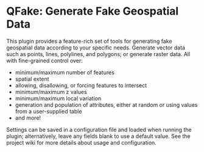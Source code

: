 # QFake: Generate Fake Geospatial Data
This plugin provides a feature-rich set of tools for generating fake geospatial data according to your specific needs.
Generate vector data such as points, lines, polylines, and polygons; or generate raster data. All with fine-grained
control over:

- minimum/maximum number of features
- spatial extent
- allowing, disallowing, or forcing features to intersect
- minimum/maximum z values
- minimum/maximum local variation
- generation and population of attributes, either at random or using values from a user-supplied table
- and more!

Settings can be saved in a configuration file and loaded when running the plugin; alternatively, leave
any fields blank to use a default value. See the project wiki for more details about usage and configuration.
